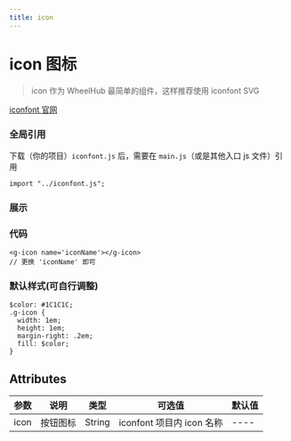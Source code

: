 ```yaml
---
title: icon
---
```


# icon 图标

> icon 作为 WheelHub 最简单的组件，这样推荐使用 iconfont SVG

[iconfont 官网](https://www.iconfont.cn/)

### 全局引用

下载（你的项目）`iconfont.js` 后，需要在 `main.js`（或是其他入口 js 文件）引用

```
import "../iconfont.js";
```

### 展示

<icon name='setting'></icon>

### 代码

```
<g-icon name='iconName'></g-icon>
// 更换 'iconName' 即可
```

### 默认样式(可自行调整)

```
$color: #1C1C1C;
.g-icon {
  width: 1em;
  height: 1em;
  margin-right: .2em;
  fill: $color;
}
```

## Attributes

| 参数 | 说明     | 类型   | 可选值                    | 默认值 |
| ---- | -------- | ------ | ------------------------- | ------ |
| icon | 按钮图标 | String | iconfont 项目内 icon 名称 | ----   |
